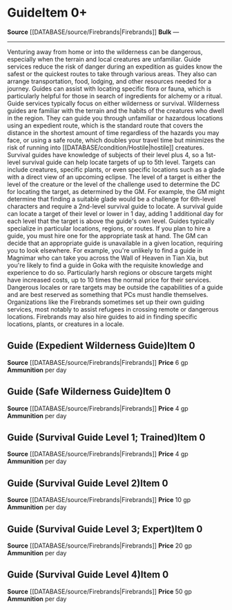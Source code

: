 ﻿---
id: '2469'
item_category: Services
level: '0'
name: Guide
price: 50 gp
rarity: Common
source: '[[DATABASE/source/Firebrands|Firebrands]]'
subcategory: service
type: Item

---
# Guide<span class="item-type">Item 0+</span>

**Source** [[DATABASE/source/Firebrands|Firebrands]]
**Bulk** —

---
Venturing away from home or into the wilderness can be dangerous, especially when the terrain and local creatures are unfamiliar. Guide services reduce the risk of danger during an expedition as guides know the safest or the quickest routes to take through various areas. They also can arrange transportation, food, lodging, and other resources needed for a journey. Guides can assist with locating specific flora or fauna, which is particularly helpful for those in search of ingredients for alchemy or a ritual.
 Guide services typically focus on either wilderness or survival. Wilderness guides are familiar with the terrain and the habits of the creatures who dwell in the region. They can guide you through unfamiliar or hazardous locations using an expedient route, which is the standard route that covers the distance in the shortest amount of time regardless of the hazards you may face, or using a safe route, which doubles your travel time but minimizes the risk of running into [[DATABASE/condition/Hostile|hostile]] creatures.
 Survival guides have knowledge of subjects of their level plus 4, so a 1st-level survival guide can help locate targets of up to 5th level. Targets can include creatures, specific plants, or even specific locations such as a glade with a direct view of an upcoming eclipse. The level of a target is either the level of the creature or the level of the challenge used to determine the DC for locating the target, as determined by the GM. For example, the GM might determine that finding a suitable glade would be a challenge for 6th-level characters and require a 2nd-level survival guide to locate. A survival guide can locate a target of their level or lower in 1 day, adding 1 additional day for each level that the target is above the guide's own level.
 Guides typically specialize in particular locations, regions, or routes. If you plan to hire a guide, you must hire one for the appropriate task at hand. The GM can decide that an appropriate guide is unavailable in a given location, requiring you to look elsewhere. For example, you're unlikely to find a guide in Magnimar who can take you across the Wall of Heaven in Tian Xia, but you're likely to find a guide in Goka with the requisite knowledge and experience to do so. Particularly harsh regions or obscure targets might have increased costs, up to 10 times the normal price for their services. Dangerous locales or rare targets may be outside the capabilities of a guide and are best reserved as something that PCs must handle themselves. Organizations like the Firebrands sometimes set up their own guiding services, most notably to assist refugees in crossing remote or dangerous locations. Firebrands may also hire guides to aid in finding specific locations, plants, or creatures in a locale.

## Guide (Expedient Wilderness Guide)<span class="item-type">Item 0</span>

**Source** [[DATABASE/source/Firebrands|Firebrands]]
**Price** 6 gp
**Ammunition** per day

## Guide (Safe Wilderness Guide)<span class="item-type">Item 0</span>

**Source** [[DATABASE/source/Firebrands|Firebrands]]
**Price** 4 gp
**Ammunition** per day

## Guide (Survival Guide Level 1; Trained)<span class="item-type">Item 0</span>

**Source** [[DATABASE/source/Firebrands|Firebrands]]
**Price** 4 gp
**Ammunition** per day

## Guide (Survival Guide Level 2)<span class="item-type">Item 0</span>

**Source** [[DATABASE/source/Firebrands|Firebrands]]
**Price** 10 gp
**Ammunition** per day

## Guide (Survival Guide Level 3; Expert)<span class="item-type">Item 0</span>

**Source** [[DATABASE/source/Firebrands|Firebrands]]
**Price** 20 gp
**Ammunition** per day

## Guide (Survival Guide Level 4)<span class="item-type">Item 0</span>

**Source** [[DATABASE/source/Firebrands|Firebrands]]
**Price** 50 gp
**Ammunition** per day